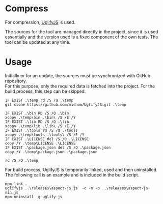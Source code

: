 # Compress
For compression, [UglifyJS](https://github.com/mishoo/UglifyJS) is used.

The sources for the tool are managed directly in the project, since it is used
essentially and the version used is a fixed component of the own tests. The
tool can be updated at any time.


# Usage
Initially or for an update, the sources must be synchronized with GitHub repository.  
For this purpose, only the required data is fetched into the project.
For the build process, this step can be skipped.

```BATCH
IF EXIST .\temp rd /S /Q .\temp
git clone https://github.com/mishoo/UglifyJS.git .\temp

IF EXIST .\bin RD /S /Q .\bin
xcopy .\temp\bin .\bin\ /S /E /Y
IF EXIST .\lib RD /S /Q .\lib
xcopy .\temp\lib .\lib\ /S /E /Y
IF EXIST .\tools rd /S /Q .\tools
xcopy .\temp\tools .\tools\ /S /E /Y
IF EXIST .\LICENSE del /S /Q .\LICENSE
copy /Y .\temp\LICENSE .\LICENSE
IF EXIST .\package.json del /S /Q .\package.json
copy /Y .\temp\package.json .\package.json

rd /S /Q .\temp
```

For build process, UglifyJS is temporarily linked, used and then uninstalled.  
The following call is an example and is included in the build script.

```BATCH
npm link .
uglifyjs ..\releases\aspect-js.js  -c -m -o ..\releases\aspect-js-min.js
npm uninstall -g uglify-js
```
